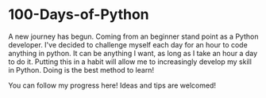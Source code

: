 # 100-Days-of-Python

A new journey has begun. Coming from an beginner stand point as a Python developer. I've decided to challenge myself each day for an hour to code anything in python. It can be anything I want, as long as I take an hour a day to do it. Putting this in a habit will allow me to increasingly develop my skill in Python. Doing is the best method to learn!

You can follow my progress here! Ideas and tips are welcomed!

